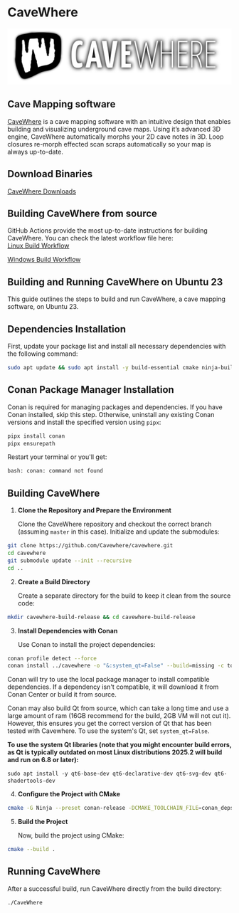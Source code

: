 # CaveWhere

![CaveWhere Logo](cavewhere_about.png)

## Cave Mapping software

[CaveWhere](https://cavewhere.com) is a cave mapping software with an intuitive design that enables building and visualizing underground cave maps.
Using it’s advanced 3D engine, CaveWhere automatically morphs your 2D cave notes in 3D.
Loop closures re-morph effected scan scraps automatically so your map is always up-to-date.

## Download Binaries

[CaveWhere Downloads](https://cavewhere.com/downloads/)

## Building CaveWhere from source


GitHub Actions provide the most up-to-date instructions for building CaveWhere. 
You can check the latest workflow file here:  
[Linux Build Workflow](https://github.com/cavewhere/CaveWhere/blob/master/.github/workflows/build-linux.yml)

[Windows Build Workflow](https://github.com/cavewhere/CaveWhere/blob/master/.github/workflows/build-windows.yml)

## Building and Running CaveWhere on Ubuntu 23

This guide outlines the steps to build and run CaveWhere, a cave mapping software, on Ubuntu 23.

## Dependencies Installation

First, update your package list and install all necessary dependencies with the following command:

```bash
sudo apt update && sudo apt install -y build-essential cmake ninja-build pipx liblocale-po-perl git libsqlite3-dev
```

## Conan Package Manager Installation

Conan is required for managing packages and dependencies. If you have Conan installed, skip this step. Otherwise, uninstall any existing Conan versions and install the specified version using `pipx`:

```bash
pipx install conan
pipx ensurepath
```

Restart your terminal or you'll get:

```bash
bash: conan: command not found
```

## Building CaveWhere

1. **Clone the Repository and Prepare the Environment**

   Clone the CaveWhere repository and checkout the correct branch (assuming `master` in this case). Initialize and update the submodules:

```bash
git clone https://github.com/Cavewhere/cavewhere.git
cd cavewhere
git submodule update --init --recursive
cd ..
```

2. **Create a Build Directory**

   Create a separate directory for the build to keep it clean from the source code:

```bash
mkdir cavewhere-build-release && cd cavewhere-build-release
```

3. **Install Dependencies with Conan**

   Use Conan to install the project dependencies:

```bash
conan profile detect --force
conan install ../cavewhere -o "&:system_qt=False" --build=missing -c tools.system.package_manager:mode=install -c tools.system.package_manager:sudo=True -of conan_deps
```
        
   Conan will try to use the local package manager to install compatible dependencies. If a dependency isn't compatible, it will download it from Conan Center or build it from source.

   Conan may also build Qt from source, which can take a long time and use a large amount of ram (16GB recommend for the build, 2GB VM will not cut it). However, this ensures you get the correct version of Qt that has been tested with Cavewhere. To use the system's Qt, set ```system_qt=False```.

   **To use the system Qt libraries (note that you might encounter build errors, as Qt is typically outdated on most Linux distributions 2025.2 will build and run on 6.8 or later):**

```
sudo apt install -y qt6-base-dev qt6-declarative-dev qt6-svg-dev qt6-shadertools-dev
 ```
    
4. **Configure the Project with CMake**

```bash
cmake -G Ninja --preset conan-release -DCMAKE_TOOLCHAIN_FILE=conan_deps/conan_toolchain.cmake -S ../cavewhere -B .
```

5. **Build the Project**

   Now, build the project using CMake:

```bash
cmake --build .
```

## Running CaveWhere

After a successful build, run CaveWhere directly from the build directory:

```bash
./CaveWhere
```



